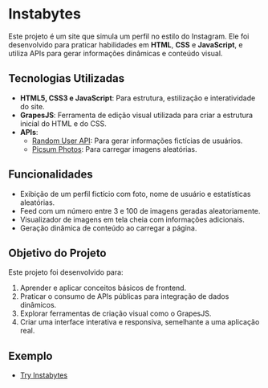 # Instabytes

Este projeto é um site que simula um perfil no estilo do Instagram. Ele foi desenvolvido para praticar habilidades em **HTML**, **CSS** e **JavaScript**, e utiliza APIs para gerar informações dinâmicas e conteúdo visual.  

## Tecnologias Utilizadas  
- **HTML5, CSS3 e JavaScript**: Para estrutura, estilização e interatividade do site.  
- **GrapesJS**: Ferramenta de edição visual utilizada para criar a estrutura inicial do HTML e do CSS.  
- **APIs**:  
  - [Random User API](https://randomuser.me/api): Para gerar informações fictícias de usuários.  
  - [Picsum Photos](https://picsum.photos/1920/1080): Para carregar imagens aleatórias.  

## Funcionalidades  
- Exibição de um perfil fictício com foto, nome de usuário e estatísticas aleatórias.  
- Feed com um número entre 3 e 100 de imagens geradas aleatoriamente.
- Visualizador de imagens em tela cheia com informações adicionais.  
- Geração dinâmica de conteúdo ao carregar a página.  

## Objetivo do Projeto  
Este projeto foi desenvolvido para:  
1. Aprender e aplicar conceitos básicos de frontend.  
2. Praticar o consumo de APIs públicas para integração de dados dinâmicos.  
3. Explorar ferramentas de criação visual como o GrapesJS.  
4. Criar uma interface interativa e responsiva, semelhante a uma aplicação real.

## Exemplo
- [Try Instabytes](https://raqui333.github.io/frontend_test/)